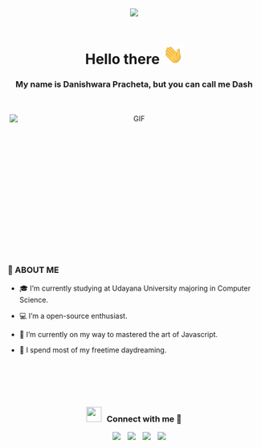 <div align="center">
  
  <img align="center" src="https://github.com/dash4k/dash4k/assets/133938416/7f6bd274-7157-4c6b-bca1-2c771f81a229">
  
</div>
</br>

<h1 align="center">Hello there <img src="https://raw.githubusercontent.com/ABSphreak/ABSphreak/master/gifs/Hi.gif" width="40"></h1>
<h3 align="center">My name is Danishwara Pracheta, but you can call me Dash</h3>
</br></br>

<div align="center">
  <img align="right" top="500" height="300" width="500" alt="GIF" src="https://github.com/dash4k/dash4k/assets/133938416/3ca46025-3f21-4724-b9e5-01993168a30d">
</div>
</br>

### 📝 ABOUT ME

* 🎓 I’m currently studying at Udayana University majoring in Computer Science.

* 💻 I’m a open-source enthusiast.

* 🌱 I’m currently on my way to mastered the art of Javascript.

* 👀 I spend most of my freetime daydreaming.

</br></br></br></br>
<h3 align="center" > <img src="https://media.giphy.com/media/iY8CRBdQXODJSCERIr/giphy.gif" width="30" height="30" style="margin-right: 10px;">Connect with me 🤝 </h3>

<p align="center">

 <div align="center"  class="icons-social" style="margin-left: 10px;">
        <a style="margin-left: 10px;"  target="_blank" href="https://www.linkedin.com/in/dash4k/">
			<img src="https://img.icons8.com/doodle/40/000000/linkedin--v2.png"></a>
        <a style="margin-left: 10px;" target="_blank" href="https://github.com/dash4k">
		<img src="https://img.icons8.com/doodle/40/000000/github--v1.png"></a>
		<a style="margin-left: 10px;" target="_blank" href="https://stackoverflow.com/users/23180803/danishwara-pracheta">
				<img src="https://img.icons8.com/external-tal-revivo-color-tal-revivo/40/000000/external-stack-overflow-is-a-question-and-answer-site-for-professional-logo-color-tal-revivo.png"></a>
        <a style="margin-left: 10px;" target="_blank" href="https://discordapp.com/users/404631156068188170">
			<img src="https://img.icons8.com/fluency/48/discord-new-logo.png"></a>
      </div>

</p>



